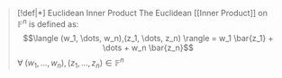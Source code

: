 >[!def|*] Euclidean Inner Product
>The Euclidean [[Inner Product]] on $\mathbb{F}^n$ is defined as: $$\langle (w_1, \dots, w_n),(z_1, \dots, z_n) \rangle = w_1 \bar{z_1} + \dots + w_n \bar{z_n}$$$\forall \; (w_1, \dots, w_n), (z_1, \dots, z_n) \in \mathbb{F}^n$

